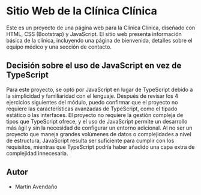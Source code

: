 # Sitio Web de la Clínica Clínica

Este es un proyecto de una página web para la Clínica Clínica, diseñado con HTML, CSS (Bootstrap) y JavaScript. El sitio web presenta información básica de la clínica, incluyendo una página de bienvenida, detalles sobre el equipo médico y una sección de contacto.

## Decisión sobre el uso de JavaScript en vez de TypeScript

Para este proyecto, se optó por JavaScript en lugar de TypeScript debido a la simplicidad y familiaridad con el lenguaje. 
Después de revisar los 4 ejercicios siguientes del módulo, puedo confirmar que el proyecto no requiere las características avanzadas de TypeScript, como el tipado estático o las interfaces.
El proyecto no requiere la gestión compleja de tipos que TypeScript ofrece, y el uso de JavaScript permite un desarrollo más ágil y sin la necesidad de configurar un entorno adicional.
Al no ser un proyecto que maneja grandes volúmenes de datos o complejidades a nivel de estructura, JavaScript resulta ser suficiente para cumplir con los requisitos, mientras que TypeScript podría haber añadido una capa extra de complejidad innecesaria.

## Autor

- Martín Avendaño